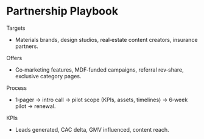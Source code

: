 # Partnership Playbook

Targets
- Materials brands, design studios, real‑estate content creators, insurance partners.

Offers
- Co‑marketing features, MDF‑funded campaigns, referral rev‑share, exclusive category pages.

Process
- 1‑pager → intro call → pilot scope (KPIs, assets, timelines) → 6‑week pilot → renewal.

KPIs
- Leads generated, CAC delta, GMV influenced, content reach.
